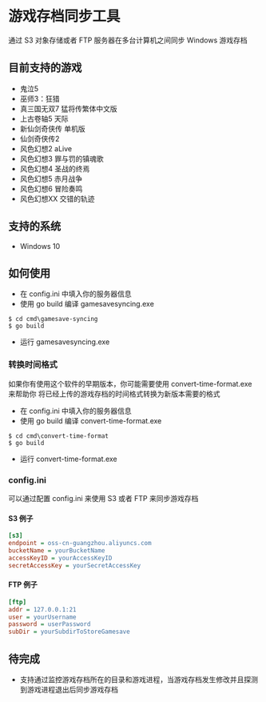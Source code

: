 # 游戏存档同步工具

通过 S3 对象存储或者 FTP 服务器在多台计算机之间同步 Windows 游戏存档

## 目前支持的游戏

* 鬼泣5
* 巫师3：狂猎
* 真三国无双7 猛将传繁体中文版
* 上古卷轴5 天际
* 新仙剑奇侠传 单机版
* 仙剑奇侠传2
* 风色幻想2 aLive
* 风色幻想3 罪与罚的镇魂歌
* 风色幻想4 圣战的终焉
* 风色幻想5 赤月战争
* 风色幻想6 冒险奏鸣
* 风色幻想XX 交错的轨迹

## 支持的系统

* Windows 10

## 如何使用

* 在 config.ini 中填入你的服务器信息
* 使用 go build 编译 gamesavesyncing.exe
```
$ cd cmd\gamesave-syncing
$ go build
```
* 运行 gamesavesyncing.exe

### 转换时间格式
    
如果你有使用这个软件的早期版本，你可能需要使用 convert-time-format.exe 来帮助你
将已经上传的游戏存档的时间格式转换为新版本需要的格式
    
* 在 config.ini 中填入你的服务器信息
* 使用 go build 编译 convert-time-format.exe
```
$ cd cmd\convert-time-format
$ go build
```
* 运行 convert-time-format.exe

### config.ini

可以通过配置 config.ini 来使用 S3 或者 FTP 来同步游戏存档

#### S3 例子

```ini
[s3]
endpoint = oss-cn-guangzhou.aliyuncs.com
bucketName = yourBucketName
accessKeyID = yourAccessKeyID
secretAccessKey = yourSecretAccessKey
```

#### FTP 例子
```ini
[ftp]
addr = 127.0.0.1:21
user = yourUsername
password = userPassword
subDir = yourSubdirToStoreGamesave
```

## 待完成

* 支持通过监控游戏存档所在的目录和游戏进程，当游戏存档发生修改并且探测到游戏进程退出后同步游戏存档
